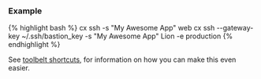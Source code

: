 

### Example
{% highlight bash %}
cx ssh -s "My Awesome App" web
cx ssh --gateway-key ~/.ssh/bastion_key  -s "My Awesome App" Lion -e production
{% endhighlight %}

See [toolbelt shortcuts](/toolbelt/toolbelt-introduction), for information on how you can make this even easier.

